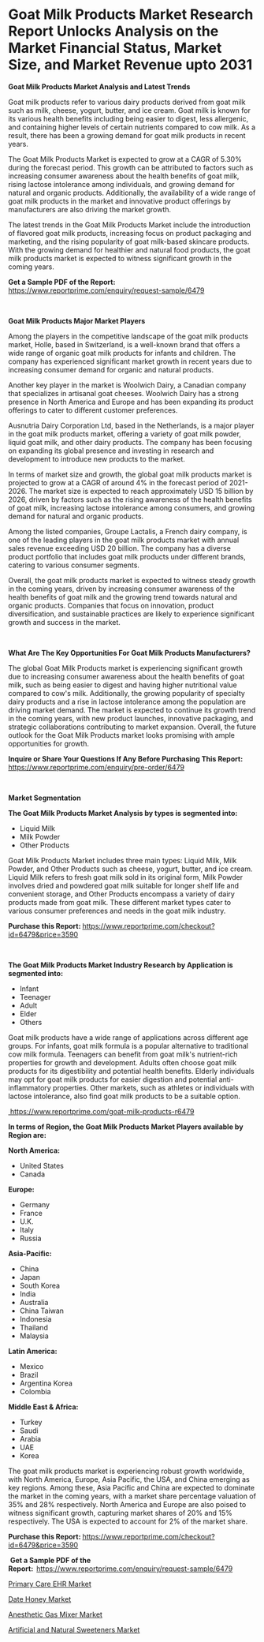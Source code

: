 <p><h1>Goat Milk Products Market Research Report Unlocks Analysis on the Market Financial Status, Market Size, and Market Revenue upto 2031</h1></p><p><strong>Goat Milk Products Market Analysis and Latest Trends</strong></p>
<p><p>Goat milk products refer to various dairy products derived from goat milk such as milk, cheese, yogurt, butter, and ice cream. Goat milk is known for its various health benefits including being easier to digest, less allergenic, and containing higher levels of certain nutrients compared to cow milk. As a result, there has been a growing demand for goat milk products in recent years.</p><p>The Goat Milk Products Market is expected to grow at a CAGR of 5.30% during the forecast period. This growth can be attributed to factors such as increasing consumer awareness about the health benefits of goat milk, rising lactose intolerance among individuals, and growing demand for natural and organic products. Additionally, the availability of a wide range of goat milk products in the market and innovative product offerings by manufacturers are also driving the market growth.</p><p>The latest trends in the Goat Milk Products Market include the introduction of flavored goat milk products, increasing focus on product packaging and marketing, and the rising popularity of goat milk-based skincare products. With the growing demand for healthier and natural food products, the goat milk products market is expected to witness significant growth in the coming years.</p></p>
<p><strong>Get a Sample PDF of the Report:&nbsp;</strong> <a href="https://www.reportprime.com/enquiry/request-sample/6479">https://www.reportprime.com/enquiry/request-sample/6479</a></p>
<p>&nbsp;</p>
<p><strong>Goat Milk Products Major Market Players</strong></p>
<p><p>Among the players in the competitive landscape of the goat milk products market, Holle, based in Switzerland, is a well-known brand that offers a wide range of organic goat milk products for infants and children. The company has experienced significant market growth in recent years due to increasing consumer demand for organic and natural products.</p><p>Another key player in the market is Woolwich Dairy, a Canadian company that specializes in artisanal goat cheeses. Woolwich Dairy has a strong presence in North America and Europe and has been expanding its product offerings to cater to different customer preferences.</p><p>Ausnutria Dairy Corporation Ltd, based in the Netherlands, is a major player in the goat milk products market, offering a variety of goat milk powder, liquid goat milk, and other dairy products. The company has been focusing on expanding its global presence and investing in research and development to introduce new products to the market.</p><p>In terms of market size and growth, the global goat milk products market is projected to grow at a CAGR of around 4% in the forecast period of 2021-2026. The market size is expected to reach approximately USD 15 billion by 2026, driven by factors such as the rising awareness of the health benefits of goat milk, increasing lactose intolerance among consumers, and growing demand for natural and organic products.</p><p>Among the listed companies, Groupe Lactalis, a French dairy company, is one of the leading players in the goat milk products market with annual sales revenue exceeding USD 20 billion. The company has a diverse product portfolio that includes goat milk products under different brands, catering to various consumer segments.</p><p>Overall, the goat milk products market is expected to witness steady growth in the coming years, driven by increasing consumer awareness of the health benefits of goat milk and the growing trend towards natural and organic products. Companies that focus on innovation, product diversification, and sustainable practices are likely to experience significant growth and success in the market.</p></p>
<p>&nbsp;</p>
<p><strong>What Are The Key Opportunities For Goat Milk Products Manufacturers?</strong></p>
<p><p>The global Goat Milk Products market is experiencing significant growth due to increasing consumer awareness about the health benefits of goat milk, such as being easier to digest and having higher nutritional value compared to cow's milk. Additionally, the growing popularity of specialty dairy products and a rise in lactose intolerance among the population are driving market demand. The market is expected to continue its growth trend in the coming years, with new product launches, innovative packaging, and strategic collaborations contributing to market expansion. Overall, the future outlook for the Goat Milk Products market looks promising with ample opportunities for growth.</p></p>
<p><strong>Inquire or Share Your Questions If Any Before Purchasing This Report:</strong> <a href="https://www.reportprime.com/enquiry/pre-order/6479">https://www.reportprime.com/enquiry/pre-order/6479</a></p>
<p>&nbsp;</p>
<p><strong>Market Segmentation</strong></p>
<p><strong>The Goat Milk Products Market Analysis by types is segmented into:</strong></p>
<p><ul><li>Liquid Milk</li><li>Milk Powder</li><li>Other Products</li></ul></p>
<p><p>Goat Milk Products Market includes three main types: Liquid Milk, Milk Powder, and Other Products such as cheese, yogurt, butter, and ice cream. Liquid Milk refers to fresh goat milk sold in its original form, Milk Powder involves dried and powdered goat milk suitable for longer shelf life and convenient storage, and Other Products encompass a variety of dairy products made from goat milk. These different market types cater to various consumer preferences and needs in the goat milk industry.</p></p>
<p><strong>Purchase this Report:&nbsp;</strong><a href="https://www.reportprime.com/checkout?id=6479&price=3590">https://www.reportprime.com/checkout?id=6479&price=3590</a></p>
<p>&nbsp;</p>
<p><strong>The Goat Milk Products Market Industry Research by Application is segmented into:</strong></p>
<p><ul><li>Infant</li><li>Teenager</li><li>Adult</li><li>Elder</li><li>Others</li></ul></p>
<p><p>Goat milk products have a wide range of applications across different age groups. For infants, goat milk formula is a popular alternative to traditional cow milk formula. Teenagers can benefit from goat milk's nutrient-rich properties for growth and development. Adults often choose goat milk products for its digestibility and potential health benefits. Elderly individuals may opt for goat milk products for easier digestion and potential anti-inflammatory properties. Other markets, such as athletes or individuals with lactose intolerance, also find goat milk products to be a suitable option.</p></p>
<p><a href="https://www.reportprime.com/goat-milk-products-r6479">&nbsp;https://www.reportprime.com/goat-milk-products-r6479</a></p>
<p><strong>In terms of Region, the Goat Milk Products Market Players available by Region are:</strong></p>
<p>
    <p> <strong> North America: </strong>
        <ul>
            <li>United States</li>
            <li>Canada</li>
        </ul>
        </p> 
    <p> <strong> Europe: </strong>
        <ul>
            <li>Germany</li>
            <li>France</li>
            <li>U.K.</li>
            <li>Italy</li>
            <li>Russia</li>
        </ul>
        </p> 
    <p> <strong> Asia-Pacific: </strong>
        <ul>
            <li>China</li>
            <li>Japan</li>
            <li>South Korea</li>
            <li>India</li>
            <li>Australia</li>
            <li>China Taiwan</li>
            <li>Indonesia</li>
            <li>Thailand</li>
            <li>Malaysia</li>
        </ul>
        </p> 
    <p> <strong> Latin America: </strong>
        <ul>
            <li>Mexico</li>
            <li>Brazil</li>
            <li>Argentina Korea</li>
            <li>Colombia</li>
        </ul>
        </p> 
    <p> <strong> Middle East & Africa: </strong>
        <ul>
            <li>Turkey</li>
            <li>Saudi</li>
            <li>Arabia</li>
            <li>UAE</li>
            <li>Korea</li>
        </ul>
    </p>
    </p>
<p><p>The goat milk products market is experiencing robust growth worldwide, with North America, Europe, Asia Pacific, the USA, and China emerging as key regions. Among these, Asia Pacific and China are expected to dominate the market in the coming years, with a market share percentage valuation of 35% and 28% respectively. North America and Europe are also poised to witness significant growth, capturing market shares of 20% and 15% respectively. The USA is expected to account for 2% of the market share.</p></p>
<p><strong>Purchase this Report: </strong><a href="https://www.reportprime.com/checkout?id=6479&price=3590">https://www.reportprime.com/checkout?id=6479&price=3590</a></p>
<p>&nbsp;<strong>Get a Sample PDF of the Report:&nbsp;&nbsp;</strong><a href="https://www.reportprime.com/enquiry/request-sample/6479">https://www.reportprime.com/enquiry/request-sample/6479</a></p>
<p><strong></strong></p>
<p><p><a href="https://issuu.com/reportprime-2/docs/primary-care-ehr-market-size-2030.pptx">Primary Care EHR Market</a></p><p><a href="https://github.com/susanjprice2023/Market-Research-Report-List-2/blob/main/date-honey-market.md">Date Honey Market</a></p><p><a href="https://issuu.com/reportprime-2/docs/anesthetic-gas-mixer-market-size-2030.pptx">Anesthetic Gas Mixer Market</a></p><p><a href="https://github.com/dmmanir420/Market-Research-Report-List-1/blob/main/artificial-and-natural-sweeteners-market.md">Artificial and Natural Sweeteners Market</a></p></p>